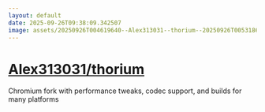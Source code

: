 ```yaml
---
layout: default
date: 2025-09-26T09:38:09.342507
image: assets/20250926T004619640--Alex313031--thorium--20250926T005318688--cropped.png
---
```


# [Alex313031/thorium](https://github.com/Alex313031/thorium)

Chromium fork with performance tweaks, codec support, and builds for many platforms
